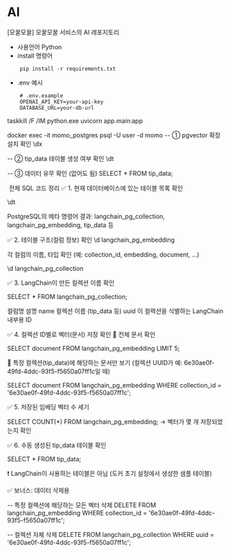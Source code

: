 # AI
[모꿀모꿀] 모꿀모꿀 서비스의 AI 레포지토리

- 사용언어 Python
- install 명령어 
```
    pip install -r requirements.txt
```

- .env 예시
```
    # .env.example
    OPENAI_API_KEY=your-api-key
    DATABASE_URL=your-db-url
```

taskkill /F /IM python.exe
uvicorn app.main:app

docker exec -it momo_postgres psql -U user -d momo
-- ① pgvector 확장 설치 확인
\dx

-- ② tip_data 테이블 생성 여부 확인
\dt

-- ③ 데이터 유무 확인 (없어도 됨)
SELECT * FROM tip_data;

 ️ 전체 SQL 코드 정리
✅ 1. 현재 데이터베이스에 있는 테이블 목록 확인

\dt

PostgreSQL의 메타 명령어
결과: langchain_pg_collection, langchain_pg_embedding, tip_data 등

✅ 2. 테이블 구조(컬럼 정보) 확인
\d langchain_pg_embedding

각 컬럼의 이름, 타입 확인 (예: collection_id, embedding, document, ...)

\d langchain_pg_collection

✅ 3. LangChain이 만든 컬렉션 이름 확인

SELECT * FROM langchain_pg_collection;

컬럼명     설명
name    컬렉션 이름 (tip_data 등)
uuid    이 컬렉션을 식별하는 LangChain 내부용 ID

✅ 4. 컬렉션 ID별로 벡터(문서) 저장 확인
🔹 전체 문서 확인

SELECT document FROM langchain_pg_embedding LIMIT 5;

🔹 특정 컬렉션(tip_data)에 해당하는 문서만 보기
(컬렉션 UUID가 예: 6e30ae0f-49fd-4ddc-93f5-f5650a07ff1c일 때)

SELECT document FROM langchain_pg_embedding
WHERE collection_id = '6e30ae0f-49fd-4ddc-93f5-f5650a07ff1c';

✅ 5. 저장된 임베딩 벡터 수 세기

SELECT COUNT(*) FROM langchain_pg_embedding;
→ 벡터가 몇 개 저장되었는지 확인

✅ 6. 수동 생성된 tip_data 테이블 확인

SELECT * FROM tip_data;

❗ LangChain이 사용하는 테이블은 아님 (도커 초기 설정에서 생성한 샘플 테이블)

✅ 보너스: 데이터 삭제용

-- 특정 컬렉션에 해당하는 모든 벡터 삭제
DELETE FROM langchain_pg_embedding
WHERE collection_id = '6e30ae0f-49fd-4ddc-93f5-f5650a07ff1c';

-- 컬렉션 자체 삭제
DELETE FROM langchain_pg_collection
WHERE uuid = '6e30ae0f-49fd-4ddc-93f5-f5650a07ff1c';
